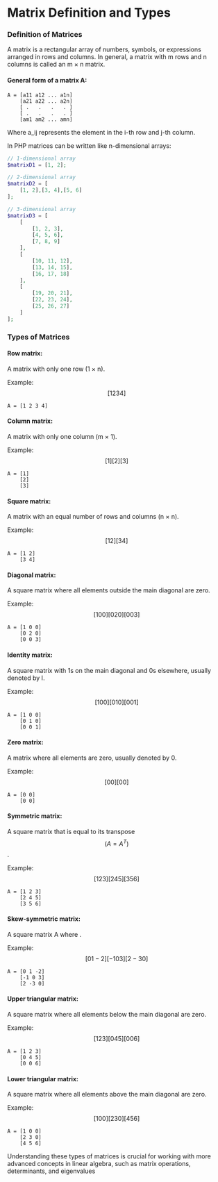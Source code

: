 # Matrix Definition and Types

### Definition of Matrices

A matrix is a rectangular array of numbers, symbols, or expressions arranged in rows and columns. In general, a matrix with m rows and n columns is called an m × n matrix.

#### General form of a matrix A:

```
A = [a11 a12 ... a1n]
    [a21 a22 ... a2n]
    [ .   .   .   . ]
    [ .   .   .   . ]
    [am1 am2 ... amn]
```

Where a\_ij represents the element in the i-th row and j-th column.

In PHP  matrices can be written like n-dimensional arrays:

```php
// 1-dimensional array
$matrixD1 = [1, 2];

// 2-dimensional array
$matrixD2 = [
    [1, 2],[3, 4],[5, 6]
];

// 3-dimensional array
$matrixD3 = [
    [
        [1, 2, 3],
        [4, 5, 6],
        [7, 8, 9]
    ],
    [
        [10, 11, 12],
        [13, 14, 15],
        [16, 17, 18]
    ],
    [
        [19, 20, 21],
        [22, 23, 24],
        [25, 26, 27]
    ]
];
```

### Types of Matrices

#### Row matrix:

A matrix with only one row (1 × n).&#x20;

Example: $$[1 2 3 4]$$

```
A = [1 2 3 4]
```

#### Column matrix: &#x20;

A matrix with only one column (m × 1).&#x20;

Example: $$[1] [2] [3]$$

```
A = [1]
    [2]
    [3]
```

#### Square matrix:&#x20;

A matrix with an equal number of rows and columns (n × n).&#x20;

Example: $$[1 2] [3 4]$$

```
A = [1 2]
    [3 4]
```

#### Diagonal matrix:&#x20;

A square matrix where all elements outside the main diagonal are zero.&#x20;

Example: $$[1 0 0] [0 2 0] [0 0 3]$$

```
A = [1 0 0]
    [0 2 0]
    [0 0 3]
```

#### Identity matrix:&#x20;

A square matrix with 1s on the main diagonal and 0s elsewhere, usually denoted by I.&#x20;

Example: $$[1 0 0] [0 1 0] [0 0 1]$$

```
A = [1 0 0]
    [0 1 0]
    [0 0 1]
```

#### Zero matrix:&#x20;

A matrix where all elements are zero, usually denoted by 0.&#x20;

Example: $$[0 0] [0 0]$$

```
A = [0 0]
    [0 0]
```

#### Symmetric matrix:&#x20;

A square matrix that is equal to its transpose $$(A = A^T)$$.&#x20;

Example: $$[1 2 3] [2 4 5] [3 5 6]$$

```
A = [1 2 3]
    [2 4 5]
    [3 5 6]
```

#### Skew-symmetric matrix:&#x20;

A square matrix A where .&#x20;

Example: $$[ 0 1  -2] [-1 0 3] [ 2 -3 0]$$

```
A = [0 1 -2]
    [-1 0 3]
    [2 -3 0]
```

#### Upper triangular matrix:&#x20;

A square matrix where all elements below the main diagonal are zero.&#x20;

Example: $$[1 2 3] [0 4 5] [0 0 6]$$

```
A = [1 2 3]
    [0 4 5]
    [0 0 6]
```

#### Lower triangular matrix:&#x20;

A square matrix where all elements above the main diagonal are zero.&#x20;

Example: $$[1 0 0] [2 3 0] [4 5 6]$$

```
A = [1 0 0]
    [2 3 0]
    [4 5 6]
```

Understanding these types of matrices is crucial for working with more advanced concepts in linear algebra, such as matrix operations, determinants, and eigenvalues

